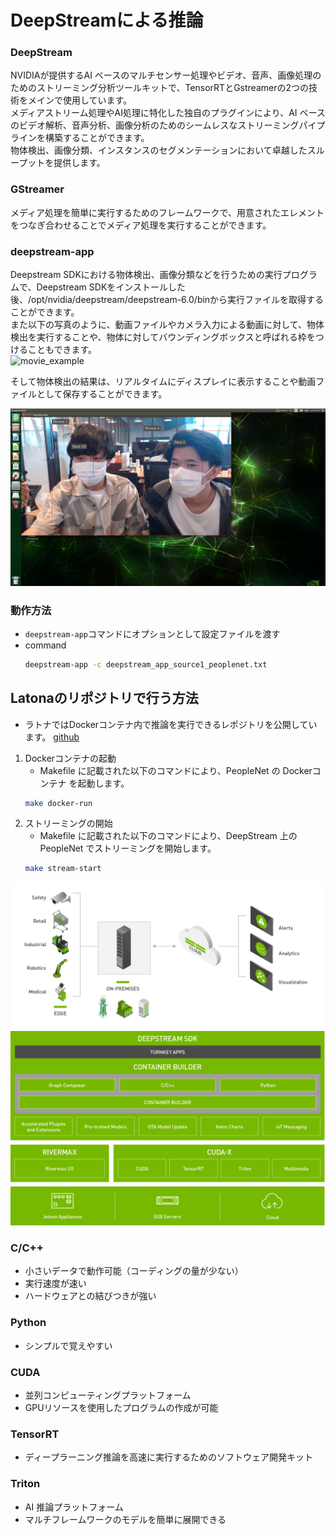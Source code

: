 # DeepStreamによる推論

### DeepStream
NVIDIAが提供するAI ベースのマルチセンサー処理やビデオ、音声、画像処理のためのストリーミング分析ツールキットで、TensorRTとGstreamerの2つの技術をメインで使用しています。  
メディアストリーム処理やAI処理に特化した独自のプラグインにより、AI ベースのビデオ解析、音声分析、画像分析のためのシームレスなストリーミングパイプラインを構築することができます。  
物体検出、画像分類、インスタンスのセグメンテーションにおいて卓越したスループットを提供します。  

### GStreamer
メディア処理を簡単に実行するためのフレームワークで、用意されたエレメントをつなぎ合わせることでメディア処理を実行することができます。  

### deepstream-app
Deepstream SDKにおける物体検出、画像分類などを行うための実行プログラムで、Deepstream SDKをインストールした後、/opt/nvidia/deepstream/deepstream-6.0/binから実行ファイルを取得することができます。  
また以下の写真のように、動画ファイルやカメラ入力による動画に対して、物体検出を実行することや、物体に対してバウンディングボックスと呼ばれる枠をつけることもできます。  
![movie_example](./image/peoplenet_output_movie.png) 

そして物体検出の結果は、リアルタイムにディスプレイに表示することや動画ファイルとして保存することができます。   

![realtime_example](./image/peoplenet_output_realtime.png)

### 動作方法
- `deepstream-app`コマンドにオプションとして設定ファイルを渡す
- command
    ```sh
    deepstream-app -c deepstream_app_source1_peoplenet.txt
    ```

## Latonaのリポジトリで行う方法
- ラトナではDockerコンテナ内で推論を実行できるレポジトリを公開しています。
[github](https://github.com/latonaio/peoplenet-on-deepstream)

1. Dockerコンテナの起動
    - Makefile に記載された以下のコマンドにより、PeopleNet の Dockerコンテナ を起動します。
    ```sh
    make docker-run
    ```
2. ストリーミングの開始
    - Makefile に記載された以下のコマンドにより、DeepStream 上の PeopleNet でストリーミングを開始します。
    ```sh
    make stream-start
    ```
![movie_example](./image/5-1.png) <br>
![movie_example](./image/5-2.png) <br>

### C/C++
- 小さいデータで動作可能（コーディングの量が少ない）
- 実行速度が速い
- ハードウェアとの結びつきが強い

### Python
- シンプルで覚えやすい

### CUDA 
- 並列コンピューティングプラットフォーム
- GPUリソースを使用したプログラムの作成が可能

### TensorRT
- ディープラーニング推論を高速に実行するためのソフトウェア開発キット

### Triton
- AI 推論プラットフォーム
- マルチフレームワークのモデルを簡単に展開できる

